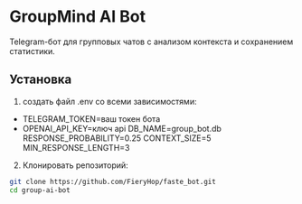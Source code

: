 # GroupMind AI Bot

Telegram-бот для групповых чатов с анализом контекста и сохранением статистики.

## Установка
1. создать файл .env со всеми зависимостями:
- TELEGRAM_TOKEN=ваш токен бота
- OPENAI_API_KEY=ключ api
DB_NAME=group_bot.db
RESPONSE_PROBABILITY=0.25
CONTEXT_SIZE=5
MIN_RESPONSE_LENGTH=3

2. Клонировать репозиторий:
```bash
git clone https://github.com/FieryHop/faste_bot.git
cd group-ai-bot

